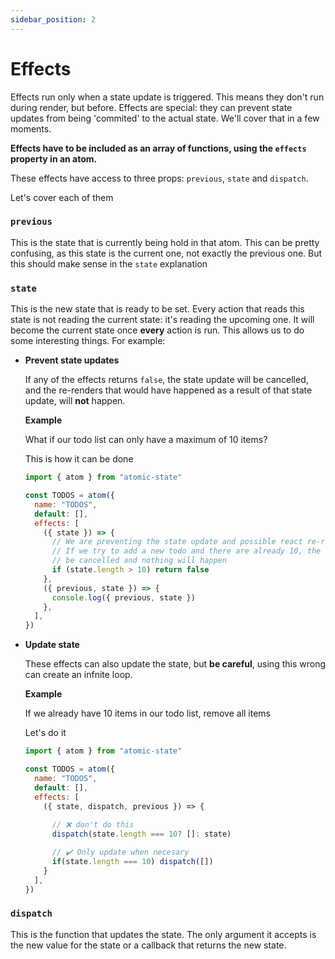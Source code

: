 ```yaml
---
sidebar_position: 2
---
```


# Effects

Effects run only when a state update is triggered. This means they don't run during render, but before.
Effects are special: they can prevent state updates from being 'commited' to the actual state. We'll cover that in a few moments.

**Effects have to be included as an array of functions, using the `effects` property in an atom.**

These effects have access to three props: `previous`, `state` and `dispatch`.

Let's cover each of them

### `previous`
This is the state that is currently being hold in that atom. This can be pretty confusing, as this state is the current one, not exactly the previous one. But this should make sense in the `state` explanation

### `state`
This is the new state that is ready to be set. Every action that reads this state is not reading the current state: it's reading the upcoming one. It will become the current state once **every** action is run.
This allows us to do some interesting things. For example:

- **Prevent state updates**
  
  If any of the effects returns `false`, the state update will be cancelled, and the re-renders that would have happened as a result of that state update, will **not** happen.

    **Example**

    What if our todo list can only have a maximum of 10 items?

    This is how it can be done

    ```js
    import { atom } from "atomic-state"

    const TODOS = atom({
      name: "TODOS",
      default: [],
      effects: [
        ({ state }) => {
          // We are preventing the state update and possible react re-renders
          // If we try to add a new todo and there are already 10, the state update will
          // be cancelled and nothing will happen
          if (state.length > 10) return false
        },
        ({ previous, state }) => {
          console.log({ previous, state })
        },
      ],
    })
    ```

- **Update state**
  
  These effects can also update the state, but **be careful**, using this wrong can create an infnite loop.

    **Example**

    If we already have 10 items in our todo list, remove all items

    Let's do it

    ```js
    import { atom } from "atomic-state"

    const TODOS = atom({
      name: "TODOS",
      default: [],
      effects: [
        ({ state, dispatch, previous }) => {
          
          // ❌ don't do this
          dispatch(state.length === 10? []: state)

          // ✔️ Only update when necesary
          if(state.length === 10) dispatch([])
        }
      ],
    })
    ```
### `dispatch`
This is the function that updates the state. The only argument it accepts is the new value for the state or a callback that returns the new state.